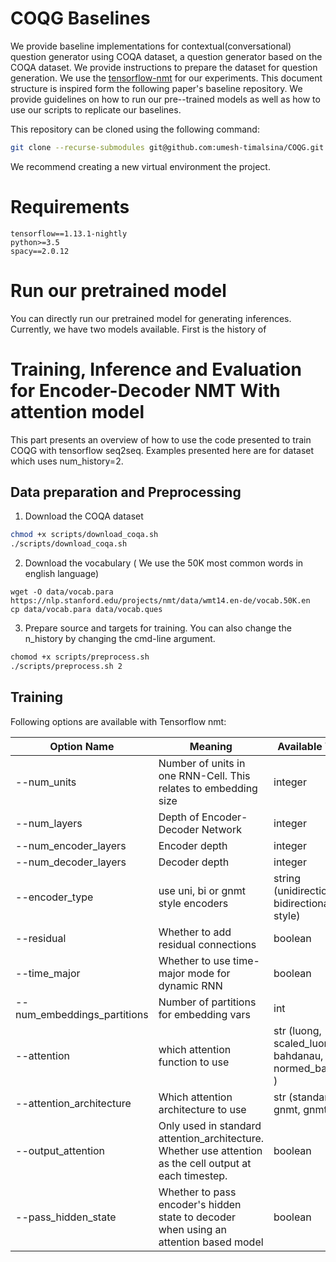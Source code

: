 # COQG Baselines
We provide baseline implementations for contextual(conversational) question generator using COQA dataset, a question generator based on the COQA dataset. We provide instructions to prepare the dataset for question generation. We use the [tensorflow-nmt](https://github.com/tensorflow/nmt "Tensorflow NMT") for our experiments. This document structure is inspired form the following paper's baseline repository. We provide guidelines on how to run our pre--trained models as well as how to use our scripts to replicate our baselines. 

This repository can be cloned using the following command:
```bash
git clone --recurse-submodules git@github.com:umesh-timalsina/COQG.git
```
We recommend creating a new virtual environment the project. 

# Requirements
```
tensorflow==1.13.1-nightly
python>=3.5
spacy==2.0.12
```

# Run our pretrained model
You can directly run our pretrained model for generating inferences. Currently, we have two models available. First is the history of 

# Training, Inference and Evaluation for Encoder-Decoder NMT With attention model
This part presents an overview of how to use the code presented to train COQG with tensorflow seq2seq. Examples presented here are for dataset which uses num_history=2. 

## Data preparation and Preprocessing
1. Download the COQA dataset
```bash
chmod +x scripts/download_coqa.sh
./scripts/download_coqa.sh
```
2. Download the vocabulary ( We use the 50K most common words in english language)
```
wget -O data/vocab.para https://nlp.stanford.edu/projects/nmt/data/wmt14.en-de/vocab.50K.en
cp data/vocab.para data/vocab.ques
```
3. Prepare source and targets for training. You can also change the n_history by changing the cmd-line argument.
```bash
chomod +x scripts/preprocess.sh 
./scripts/preprocess.sh 2
```

## Training 
Following options are available with Tensorflow nmt:

|Option Name   | Meaning  | Available Values  | Default  | COQG  |
|---|---|---|---|---|
| --num_units  | Number of units in one RNN-Cell. This relates to embedding size  | integer |  32 | 256  |
| --num_layers  | Depth of Encoder-Decoder Network  | integer  | 2  | 2  |
| --num_encoder_layers | Encoder depth | integer | num_layers |  2 |
| --num_decoder_layers | Decoder depth | integer | num_layers |  1 |
| --encoder_type | use uni, bi or gnmt style encoders | string (unidirectional, bidirectional, gnmt style) | uni | gnmt |
| --residual | Whether to add residual connections | boolean | false | false |
| --time_major | Whether to use time-major mode for dynamic RNN | boolean | true | true |
| --num_embeddings_partitions | Number of partitions for embedding vars | int | 0 | 0 |
| --attention | which attention function to use | str (luong, scaled_luong, bahdanau, normed_bahdanau ) | None | scaled_luong, normed_bahdanau |
| --attention_architecture | Which attention architecture to use | str (standard, gnmt, gnmt_v2) | standard | standard |
| --output_attention | Only used in standard attention_architecture. Whether use attention as the cell output at each timestep. | boolean | True | True |
| --pass_hidden_state | Whether to pass encoder's hidden state to decoder when using an attention based model | boolean | True | True |